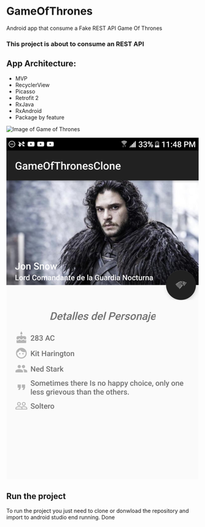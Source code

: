 # GameOfThrones
Android app that consume a Fake REST API Game Of Thrones

### This project is about to consume an REST API

## App Architecture:
- MVP
- RecyclerView
- Picasso
- Retrofit 2
- RxJava
- RxAndroid
- Package by feature

![Image of Game of Thrones](https://github.com/JGuzman2210/GameOut/blob/master/ScreenApp/Splash.jpeghttps://github.com/JGuzman2210/GameOfThrones/blob/master/app/ScreenApp/screenshot-1583466496392.jpg)

![Image of Game of Thrones](https://github.com/JGuzman2210/GameOfThrones/blob/master/app/ScreenApp/screenshot-1583466515152.jpg)


## Run the project

To run the project you just need to clone or donwload the repository and import to android studio end running. Done
